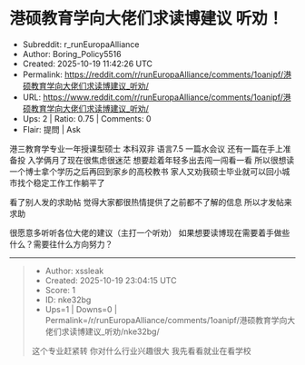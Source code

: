 # 港硕教育学向大佬们求读博建议 听劝！

- Subreddit: r_runEuropaAlliance
- Author: Boring_Policy5516
- Created: 2025-10-19 11:42:26 UTC
- Permalink: https://reddit.com/r/runEuropaAlliance/comments/1oanipf/港硕教育学向大佬们求读博建议_听劝/
- URL: https://www.reddit.com/r/runEuropaAlliance/comments/1oanipf/港硕教育学向大佬们求读博建议_听劝/
- Ups: 2 | Ratio: 0.75 | Comments: 0
- Flair: 提問 | Ask


港三教育学专业一年授课型硕士 本科双非 语言7.5 一篇水会议
还有一篇在手上准备投 入学俩月了现在很焦虑很迷茫
想要趁着年轻多出去闯一闯看一看
所以很想读一个博士拿个学历之后再回到家乡的高校教书
家人又劝我硕士毕业就可以回小城市找个稳定工作工作躺平了

看了别人发的求助帖 觉得大家都很热情提供了之前都不了解的信息
所以才发帖来求助

很愿意多听听各位大佬的建议（主打一个听劝）
如果想要读博现在需要着手做些什么？需要往什么方向努力？


---

> - Author: xssleak
> - Created: 2025-10-19 23:04:15 UTC
> - Score: 1
> - ID: nke32bg
> - Ups=1 | Downs=0 | Permalink=/r/runEuropaAlliance/comments/1oanipf/港硕教育学向大佬们求读博建议_听劝/nke32bg/
>
> 这个专业赶紧转 你对什么行业兴趣很大 我先看看就业在看学校
